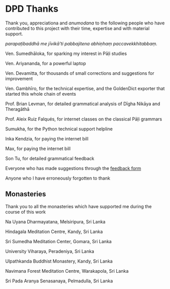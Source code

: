 # DPD Thanks

Thank you, appreciationa and *anumodana* to the following people who have contributed to this project with their time, expertise and with material support.  

*parapaṭibaddhā me jīvikā'ti pabbajitena abhiṇhaṃ paccavekkhitabbaṃ.*

Ven. Sumedhāloka, for sparking my interest in Pāḷi studies

Ven. Ariyananda, for a powerful laptop

Ven. Devamitta, for thousands of small corrections and suggestions for improvement

Ven. Gambhīro, for the technical expertise, and the GoldenDict exporter that started this whole chain of events

Prof. Brian Levman, for detailed grammatical analysis of Dīgha Nikāya and Theragāthā

Prof. Aleix Ruiz Falqués, for internet classes on the classical Pāḷi grammars

Sumukha, for the Python technical support helpline 

Inka Kendzia, for paying the internet bill

Max, for paying the internet bill

Son Tu, for detailed grammatical feedback

Everyone who has made suggestions through the [feedback form](https://docs.google.com/forms/d/e/1FAIpQLSf9boBe7k5tCwq7LdWgBHHGIPVc4ROO5yjVDo1X5LDAxkmGWQ/viewform)

Anyone who I have erroneously forgotten to thank 

## Monasteries

Thank you to all the monasteries which have supported me during the course of this work 

Na Uyana Dharmayatana, Melsiripura, Sri Lanka

Hindagala Meditation Centre, Kandy, Sri Lanka 

Sri Sumedha Meditation Center, Gomara, Sri Lanka

University Viharaya, Peradeniya, Sri Lanka

Ulpathkanda Buddhist Monastery, Kandy, Sri Lanka

Navimana Forest Meditation Centre, Warakapola, Sri Lanka

Sri Pada Aranya Senasanaya, Pelmadulla, Sri Lanka

